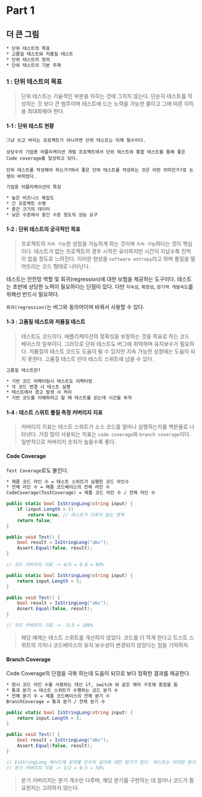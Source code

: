 # Part 1

## 더 큰 그림

```txt
* 단위 테스트의 목표
* 고품질 테스트와 저품질 테스트
* 단위 테스트의 정의
* 단위 테스트의 기본 주제
```

### 1 : 단위 테스트의 목표

> 단위 테스트는 기술적인 부분을 익히는 것에 그치지 않는다. 단순히 테스트를 작성하는 것 보다 큰 범주이며 테스트에 드는 노력을 가능한 줄이고 그에 따른 이득을 최대화해야 한다.

#### 1-1 : 단위 테스트 현황

`그냥 쓰고 버리는 프로젝트가 아니라면 단위 테스트는 이제 필수이다.`

`상당수의 기업용 어플리케이션 개발 프로젝트에서 단위 테스트와 통합 테스트를 통해 좋은 Code coverage를 달성하고 있다.`

`단위 테스트를 작성해야 하는가?에서 좋은 단위 테스트를 작성하는 것은 어떤 의미인가?로 논쟁이 바뀌었다.`

```txt
기업용 어플리케이션의 특징

* 높은 비즈니스 복잡도
* 긴 프로젝트 수명
* 중간 크기의 데이터
* 낮은 수준에서 중간 수준 정도의 성능 요구
```

#### 1-2 : 단위 테스트의 궁극적인 목표

> 프로젝트의 `지속 가능`한 성장을 가능하게 하는 것이며 `지속 가능`하다는 것이 핵심이다. 테스트가 없는 프로젝트의 경우 시작은 유리하지만 시간이 지날수록 진척이 없을 정도로 느려진다. 이러한 현상을 `software entropy`라고 하며 풀질을 떨어뜨리는 코드 형태로 나타난다.

테스트는 안전망 역할 및 회귀(regression)에 대한 보험을 제공하는 도구이다. 테스트는 초반에 상당한 노력이 필요하다는 단점이 있다. 다만 `지속성`, `확장성`, `장기적 개발속도`를 위해선 반드시 필요하다.

`회귀(regression)`는 버그와 동의어이며 바꿔서 사용할 수 있다.

#### 1-3 : 고품질 테스트와 저품질 테스트

> 테스트도 코드이다. 애플리케이션의 정확성을 보장하는 것을 목표로 하는 코드 베이스의 일부이다. 그러므로 단위 테스트도 버그에 취약하며 유지보수가 필요하다. 저품질의 테스트 코드도 도움이 될 수 있지만 지속 가능한 성장에는 도움이 되지 못한다. 고품질 테스트 만이 테스트 스위트에 남을 수 있다.

```txt
고품질 테스트란?

* 기반 코드 리팩터링시 테스트도 리팩터링
* 각 코드 변경 시 테스트 실행
* 테스트에서 경고 발생 시 처리
* 기반 코드를 이해하려고 할 때 테스트를 읽는데 시간을 투자
```

#### 1-4 : 테스트 스위트 풀질 측정 커버리지 지표

>커버리지 지표는 테스트 스위트가 소스 코드를 얼마나 실행하는지를 백분율로 나타낸다. 가장 많이 사용되는 지표는 `code coverage`와 `branch coverage`이다. 일반적으로 커버리지 숫자가 높을수록 좋다.

#### Code Coverage

`Test Coverage`로도 불린다.

```txt
* 제품 코드 라인 수 = 테스트 스위트가 실행한 코드 라인수
* 전체 라인 수 = 제품 코드베이스의 전체 라인 수
CodeCoverage(TestCoverage) = 제품 코드 라인 수 / 전체 라인 수
```

```c#
public static bool IsStringLong(string input) {
    if (input.Length > 5)
        return true; // 테스트가 다루지 않는 영역
    return false;
}

public void Test() {
    bool result = IsStringLong("abc");
    Assert.Equal(false, result);
}

// 코드 커버리지 지표 -> 4/5 = 0.8 = 80%
```

```c#
public static bool IsStringLong(string input) {
    return input.Length > 5;
}

public void Test() {
    bool result = IsStringLong("abc");
    Assert.Equal(false, result);
}

// 코드 커버리지 지표 ->  3/3 = 100%
```

> 해당 예제는 테스트 스위트를 개선하지 않았다. 코드를 더 작게 한다고 트스트 스위트의 가치나 코드베이스의 유지 보수성이 변경되지 않았다는 점을 기억하자.

#### Branch Coverage

Code Coverage의 단점을 극복 하는데 도움이 되므로 보다 정확한 결과를 제공한다.

```txt
* 원시 코드 라인 수를 사용하는 데신 if, switch 와 같은 제어 구조에 중점을 둠
* 통과 분기 = 테스트 스위트가 수행하는 코드 분기 수
* 전체 분기 수 = 제품 코드베이스의 전체 분기 수
BranchCoverage = 통과 분기 / 전체 분기 수
```

```c#
public static bool IsStringLong(string input) {
    return input.Length > 5;
}

public void Test() {
    bool result = IsStringLong("abc");
    Assert.Equal(false, result);
}

// IsStringLong 메서드에 문자열 인수의 길이에 대한 분기가 있다. 테스트는 이러한 분기중 하나만 적용된다.
// 분기 커버리지 지표 -> 1/2 = 0.5 = 50%
```

> 분기 커버리지는 분기 개수만 다루며, 해당 분기를 구현하는 데 얼마나 코드가 필요한지는 고려하지 않는다.
